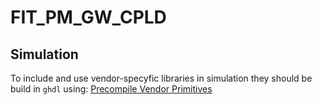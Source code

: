 # FIT_PM_GW_CPLD

## Simulation
To include and use vendor-specyfic libraries in simulation they should be build in `ghdl` using: [Precompile Vendor Primitives](https://ghdl-rad.readthedocs.io/en/latest/getting/PrecompileVendorPrimitives.html)